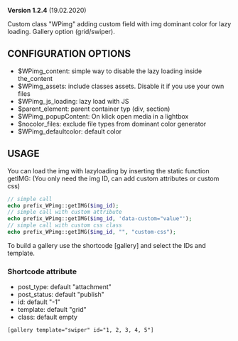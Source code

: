 **Version 1.2.4** (19.02.2020)

Custom class "WPimg" adding custom field with img dominant color for lazy loading. Gallery option (grid/swiper).

## CONFIGURATION OPTIONS
* $WPimg_content: simple way to disable the lazy loading inside the_content
* $WPimg_assets: include classes assets. Disable it if you use your own files
* $WPimg_js_loading: lazy load with JS
* $parent_element: parent container typ (div, section)
* $WPimg_popupContent: On klick open media in a lightbox
* $nocolor_files: exclude file types from dominant color generator
* $WPimg_defaultcolor: default color

## USAGE

You can load the img with lazyloading by inserting the static function getIMG:
(You only need the img ID, can add custom attributes or custom css)
```php
// simple call
echo prefix_WPimg::getIMG($img_id);
// simple call with custom attribute
echo prefix_WPimg::getIMG($img_id, 'data-custom="value"');
// simple call with custom css class
echo prefix_WPimg::getIMG($img_id, "", "custom-css");
```

To build a gallery use the shortcode [gallery] and select the IDs and template.
### Shortcode attribute
* post_type: default "attachment"
* post_status: default "publish"
* id: default "-1"
* template: default "grid"
* class: default empty
```
[gallery template="swiper" id="1, 2, 3, 4, 5"]
```
